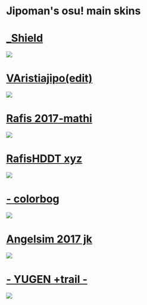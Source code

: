 # Jipoman's osu! main skins

# [_Shield](https://drive.google.com/file/d/14d-h3FmlFcz5suiS-OcYj5kBiu9m8rfF/view)
![](https://i.imgur.com/Uk9ut3G.jpeg)

# [VAristiajipo(edit)](https://drive.google.com/file/d/1gyzj9VSJla3aPPYhuP5aLmotxW6glrIY/view)
![](https://i.imgur.com/RugocGD.jpeg)

# [Rafis 2017-mathi](https://drive.google.com/file/d/1hb1m4XKV0sjIierJrDQWrluSLavidoup/view)
![](https://i.imgur.com/XxxnA7J.jpg)

# [RafisHDDT xyz](https://drive.google.com/file/d/18dd11VwxRF_O5y-OuSuDrU0LBfMPF3_j/view)
![](https://i.imgur.com/EkbTdMu.jpg)

# [- colorbog](https://drive.google.com/file/d/1f-o-8fx8eM3Sw56wCu2DsFhDU-xA-cnA/view)
![](https://i.imgur.com/5y2386u.png)

# [Angelsim 2017 jk](https://drive.google.com/file/d/1oWENTK8ienVfbLTTp59YCD4eG42_NwFK/view)
![](https://i.imgur.com/jDUK2q1.png)

# [- YUGEN +trail -](https://drive.google.com/file/d/1_e3etXJuY-4JbeMHtw7KYU6cM6qnRx46/view)
![](https://i.imgur.com/aizzIGl.png)
